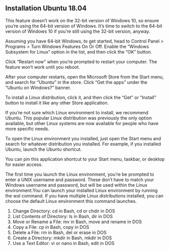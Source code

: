 ## Installation Ubuntu 18.04

This feature doesn’t work on the 32-bit version of Windows 10, so ensure you’re using the 64-bit version of Windows. It’s time to switch to the 64-bit version of Windows 10 if you’re still using the 32-bit version, anyway.

Assuming you have 64-bit Windows, to get started, head to Control Panel > Programs > Turn Windows Features On Or Off. Enable the “Windows Subsystem for Linux” option in the list, and then click the “OK” button.

Click “Restart now” when you’re prompted to restart your computer. The feature won’t work until you reboot.

After your computer restarts, open the Microsoft Store from the Start menu, and search for “Ubuntu” in the store. Click “Get the apps” under the “Ubuntu on Windows?” banner.

To install a Linux distribution, click it, and then click the “Get” or “Install” button to install it like any other Store application.

If you’re not sure which Linux environment to install, we recommend Ubuntu. This popular Linux distribution was previously the only option available, but other Linux systems are now available for people who have more specific needs.

To open the Linux environment you installed, just open the Start menu and search for whatever distribution you installed. For example, if you installed Ubuntu, launch the Ubuntu shortcut.

You can pin this application shortcut to your Start menu, taskbar, or desktop for easier access.

The first time you launch the Linux environment, you’re be prompted to enter a UNIX username and password. These don’t have to match your Windows username and password, but will be used within the Linux environment.You can launch your installed Linux environment by running the wsl command. If you have multiple Linux distributions installed, you can choose the default Linux environment this command launches.

1. Change Directory: cd in Bash, cd or  chdir in DOS
2. List Contents of Directory:  ls in Bash, dir in DOS
3. Move or Rename a File: mv in Bash, move and  rename in DOS
4. Copy a File: cp in Bash,  copy in DOS
5. Delete a File: rm in Bash,  del or erase in DOS
6. Create a Directory:  mkdir in Bash, mkdir in DOS
7. Use a Text Editor: vi or nano in Bash,  edit in DOS
